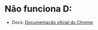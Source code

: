 # Não funciona D:

- Docs: [Documentação oficial do Chrome](https://www.youtube.com/redirect?event=video_description&redir_token=QUFFLUhqa0NDSnlvOVE0WkRia0s3T3M4SDBNREVQQlRDZ3xBQ3Jtc0tuSnlzS2o2WDlMLXdHN3RJc3BOeDJKNjR1QmFBZUNpM3lDMXJscmRWVzhNeVNLUFV6WlZad1gyd0dKVDRsWWZBOTNxUGRoRzBZTVRTaDVkQnVFYVl6ZVpBX0xzby1VdU4yVGhMOHBWSm9tZHlpUzMyaw&q=https%3A%2F%2Fdeveloper.chrome.com%2Fdocs%2Fextensions%2Fmv3%2Fgetstarted%2F&v=pdBtFnheeKE)
